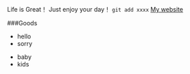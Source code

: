 Life is Great！
Just enjoy your day！
`git add xxxx`
[My website](https://www.baidu.com)

###Goods
- hello
- sorry
* baby
* kids

